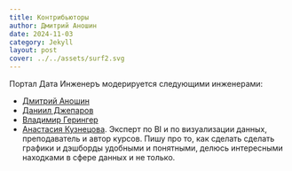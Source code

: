 ```yaml
---
title: Контрибьюторы
author: Дмитрий Аношин
date: 2024-11-03
category: Jekyll
layout: post
cover: ../../assets/surf2.svg
---
```


Портал Дата Инженеръ модерируется следующими инженерами:

- [Дмитрий Аношин](https://www.linkedin.com/in/dmitryanoshin/)
- [Даниил Джепаров](https://t.me/daniildzheparov)
- [Владимир Герингер](https://t.me/geringervv)
- [Анастасия Кузнецова](https://www.linkedin.com/in/nastengraph/). Эксперт по BI и по визуализации данных, преподаватель и автор курсов. Пишу про то, как сделать сделать графики и дэшборды удобными и понятными, делюсь интересными находками в сфере данных и не только. 



